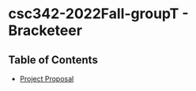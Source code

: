 # csc342-2022Fall-groupT - Bracketeer

## Table of Contents

- [Project Proposal](https://github.ncsu.edu/engr-csc342/csc342-2022Fall-groupT/tree/master/Proposal)
